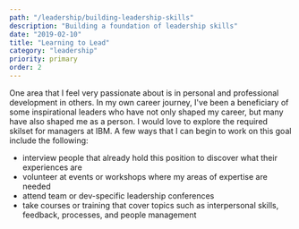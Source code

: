 ```yaml
---
path: "/leadership/building-leadership-skills"
description: "Building a foundation of leadership skills"
date: "2019-02-10"
title: "Learning to Lead"
category: "leadership"
priority: primary
order: 2
---
```

One area that I feel very passionate about is in personal and professional development in others. In my own career journey, I've been a beneficiary of some inspirational leaders who have not only shaped my career, but many have also shaped me as a person. I would love to explore the required skilset for managers at IBM. A few ways that I can begin to work on this goal include the following:

  - interview people that already hold this position to discover what their experiences are
  - volunteer at events or workshops where my areas of expertise are needed
  - attend team or dev-specific leadership conferences
  - take courses or training that cover topics such as interpersonal skills, feedback, processes, and people management
